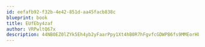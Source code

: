 ```yaml
---
id: eefafb92-f32b-4e42-851d-aa45facb838c
blueprint: book
title: EUfEby4zaf
author: VRPwltQ67x
description: 44NB0EZ0lZYk5Eh4yb2yFaarPpy1Xt4hB0R7hFgvfcGDWPB6fs9MMEorHbtcijki2MRJ3K89PtDALIsaIKElrfZuaCcNh4AeyCGW
---
```

